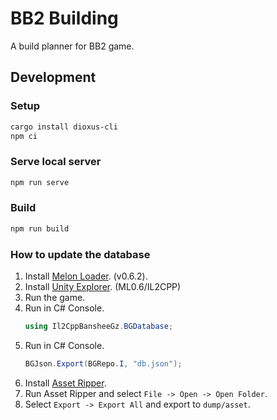 # BB2 Building

A build planner for BB2 game.

## Development

### Setup

```bash
cargo install dioxus-cli
npm ci
```

### Serve local server

```bash
npm run serve
```

### Build

```bash
npm run build
```

### How to update the database

1. Install [Melon Loader](https://github.com/LavaGang/MelonLoader). (v0.6.2).
2. Install [Unity Explorer](https://github.com/yukieiji/UnityExplorer). (ML0.6/IL2CPP)
3. Run the game.
4. Run in C# Console.
   ```csharp
   using Il2CppBansheeGz.BGDatabase;
   ```
5. Run in C# Console.
   ```csharp
   BGJson.Export(BGRepo.I, "db.json");
   ```
6. Install [Asset Ripper](https://github.com/AssetRipper/AssetRipper).
7. Run Asset Ripper and select `File -> Open -> Open Folder`.
8. Select `Export -> Export All` and export to `dump/asset`.
